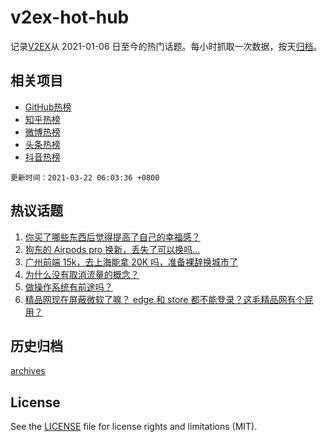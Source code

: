 # v2ex-hot-hub

 记录[V2EX](https://www.v2ex.com/)从 2021-01-06 日至今的热门话题。每小时抓取一次数据，按天[归档](archives)。
 
 ## 相关项目

- [GitHub热榜](https://github.com/snaildev/github-hot-hub)
- [知乎热榜](https://github.com/snaildev/zhihu-hot-hub)
- [微博热榜](https://github.com/snaildev/weibo-hot-hub)
- [头条热榜](https://github.com/snaildev/toutiao-hot-hub)
- [抖音热榜](https://github.com/snaildev/douyin-hot-hub)


 `更新时间：2021-03-22 06:03:36 +0800`

## 热议话题

1. [你买了哪些东西后觉得提高了自己的幸福感？](https://www.v2ex.com/t/763693)
1. [狗东的 Airpods pro 换新，丢失了可以换吗...](https://www.v2ex.com/t/763574)
1. [广州前端 15k，去上海能拿 20K 吗，准备裸辞换城市了](https://www.v2ex.com/t/763654)
1. [为什么没有取消流量的概念？](https://www.v2ex.com/t/763708)
1. [做操作系统有前途吗？](https://www.v2ex.com/t/763726)
1. [精品网现在屏蔽微软了嘛？ edge 和 store 都不能登录？这毛精品网有个屁用？](https://www.v2ex.com/t/763625)

## 历史归档

[archives](archives)

## License

See the [LICENSE](LICENSE) file for license rights and limitations (MIT).
